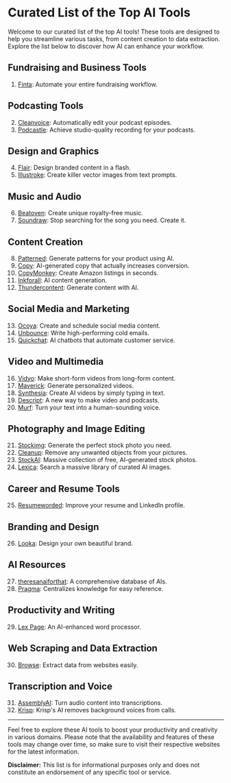 # Curated List of the Top AI Tools

Welcome to our curated list of the top AI tools! These tools are designed to help you streamline various tasks, from content creation to data extraction. Explore the list below to discover how AI can enhance your workflow.

## Fundraising and Business Tools

1. [Finta](https://www.trustfinta.com/): Automate your entire fundraising workflow.

## Podcasting Tools

2. [Cleanvoice](https://cleanvoice.ai/): Automatically edit your podcast episodes.
3. [Podcastle](https://podcastle.ai/): Achieve studio-quality recording for your podcasts.

## Design and Graphics

4. [Flair](https://flair.ai/): Design branded content in a flash.
5. [Illustroke](https://illustroke.com/): Create killer vector images from text prompts.

## Music and Audio

6. [Beatoven](https://www.beatoven.ai/): Create unique royalty-free music.
7. [Soundraw](https://soundraw.io/): Stop searching for the song you need. Create it.

## Content Creation

8. [Patterned](https://www.patterned.ai/): Generate patterns for your product using AI.
9. [Copy](https://www.copy.ai/): AI-generated copy that actually increases conversion.
10. [CopyMonkey](http://copymonkey.ai/): Create Amazon listings in seconds.
11. [Inkforall](https://inkforall.com/): AI content generation.
12. [Thundercontent](https://thundercontent.com/): Generate content with AI.

## Social Media and Marketing

13. [Ocoya](https://www.ocoya.com/): Create and schedule social media content.
14. [Unbounce](https://unbounce.com/): Write high-performing cold emails.
15. [Quickchat](https://www.quickchat.ai/): AI chatbots that automate customer service.

## Video and Multimedia

16. [Vidyo](https://vidyo.ai/): Make short-form videos from long-form content.
17. [Maverick](https://lnkd.in/dmrkz_ah): Generate personalized videos.
18. [Synthesia](https://www.synthesia.io/): Create AI videos by simply typing in text.
19. [Descript](https://www.descript.com/home-3): A new way to make video and podcasts.
20. [Murf](https://murf.ai/): Turn your text into a human-sounding voice.

## Photography and Image Editing

21. [Stockimg](https://stockimg.ai/): Generate the perfect stock photo you need.
22. [Cleanup](https://cleanup.pictures/): Remove any unwanted objects from your pictures.
23. [StockAI](https://www.stockai.com/): Massive collection of free, AI-generated stock photos.
24. [Lexica](https://lexica.art/): Search a massive library of curated AI images.

## Career and Resume Tools

25. [Resumeworded](https://www.resumeworded.com/): Improve your resume and LinkedIn profile.

## Branding and Design

26. [Looka](https://looka.com/): Design your own beautiful brand.

## AI Resources

27. [theresanaiforthat](https://theresanaiforthat.com/): A comprehensive database of AIs.
28. [Pragma](https://www.pragma.ai/): Centralizes knowledge for easy reference.

## Productivity and Writing

29. [Lex Page](https://lex.page/): An AI-enhanced word processor.

## Web Scraping and Data Extraction

30. [Browse](https://www.browse.ai/): Extract data from websites easily.

## Transcription and Voice

31. [AssemblyAI](https://lnkd.in/eCa5gxPB): Turn audio content into transcriptions.
32. [Krisp](https://krisp.ai/): Krisp's AI removes background voices from calls.

---

Feel free to explore these AI tools to boost your productivity and creativity in various domains. Please note that the availability and features of these tools may change over time, so make sure to visit their respective websites for the latest information.

**Disclaimer:** This list is for informational purposes only and does not constitute an endorsement of any specific tool or service.
